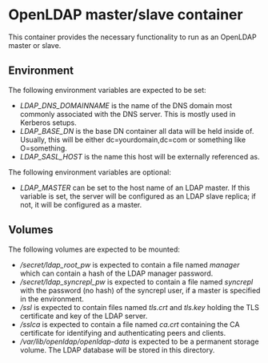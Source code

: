 OpenLDAP master/slave container
===============================

This container provides the necessary functionality to run as an OpenLDAP master
or slave.

Environment
-----------

The following environment variables are expected to be set:
 * *LDAP_DNS_DOMAINNAME* is the name of the DNS domain most commonly associated
   with the DNS server. This is mostly used in Kerberos setups.
 * *LDAP_BASE_DN* is the base DN container all data will be held inside of.
   Usually, this will be either dc=yourdomain,dc=com or something like
   O=something.
 * *LDAP_SASL_HOST* is the name this host will be externally referenced as.

The following environment variables are optional:

 * *LDAP_MASTER* can be set to the host name of an LDAP master. If this variable
   is set, the server will be configured as an LDAP slave replica; if not, it
   will be configured as a master.

Volumes
-------

The following volumes are expected to be mounted:

 * */secret/ldap_root_pw* is expected to contain a file named *manager* which
   can contain a hash of the LDAP manager password.
 * */secret/ldap_syncrepl_pw* is expected to contain a file named *syncrepl*
   with the password (no hash) of the syncrepl user, if a master is specified
   in the environment.
 * */ssl* is expected to contain files named *tls.crt* and *tls.key* holding the
   TLS certificate and key of the LDAP server.
 * */sslca* is expected to contain a file named *ca.crt* containing the CA
   certificate for identifying and authenticating peers and clients.
 * */var/lib/openldap/openldap-data* is expected to be a permanent storage
   volume. The LDAP database will be stored in this directory.

